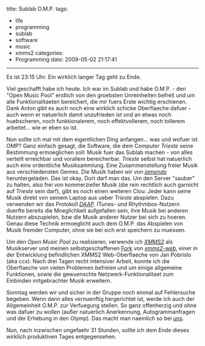 title: Sublab O.M.P.
tags:
  - life
  - programming
  - sublab
  - software
  - music
  - xmms2
categories:
  - Programming
date: 2009-05-02 21:17:41
---

Es ist 23:15 Uhr. Ein wirklich langer Tag geht zu Ende.

Viel geschafft habe ich heute. Ich war im Sublab und habe O.M.P. - den "Open Music Pool" endlich von den groebsten Unreinheiten befreit und um alle Funktionalitaeten bereichert, die mir fuers Erste wichtig erschienen. Dank Anton gibt es auch noch eine wirklich schicke Oberflaeche dafuer - auch wenn er natuerlich damit unzufrieden ist und an etwas noch huebscheren, noch funktionalerem, noch effektvollerem, noch tollerem arbeitet... wie er eben so ist.

Nun sollte ich mal mit dem eigentlichen Ding anfangen... was und wofuer ist OMP? Ganz einfach gesagt, die Software, die dem Computer _Trieste_ seine Bestimmung ermoeglichen soll: Musik fuer das Sublab machen - von alles verteilt erreichbar und vorallem bereicherbar. _Trieste_ selbst hat natuerlich auch eine ordentliche Musiksammlung. Eine Zusammenstellung freier Musik aus verschiedensten Genres. Die Musik haben wir von [_jamendo_](http://de.wikipedia.org/wiki/Digital_Audio_Access_Protocol) heruntergeladen. Das ist okay. Dort darf man das. Um den Server "sauber" zu halten, also frei von kommerzieller Musik (die rein rechtlich auch garnicht auf _Trieste_ sein darf), gibt es noch einen weiteren Clou: Jeder kann seine Musik direkt von seinem Laptop aus ueber _Trieste_ abspielen. Dazu verwenden wir das Protokoll _[DAAP](http://de.wikipedia.org/wiki/Digital_Audio_Access_Protocol)_. ITunes- und Rhythmbox-Nutzern duerfte bereits die Moeglichkeit aufgefallen sein, ihre Musik bei anderen Nutzern abszupielen, bzw die Musik anderer Nutzer bei sich zu hoeren. Genau diese Technik ermoeglicht auch dem O.M.P. das Abspielen von Musik fremder Computer, ohne sie bei sich erst speichern zu muessen.

Um den _Open Music Pool_ zu realisieren, verwende ich _[XMMS2](http://wiki.xmms2.xmms.se/wiki/Main_Page)_ als Musikserver und meinen selbstgeschaffenen [Fork](http://de.wikipedia.org/wiki/Abspaltung_%28Softwareentwicklung%29) von [_xmms2-web_](http://www.webprojekty.cz/ccx/trac/wiki/xmms2-web), einer in der Entwicklung befindlichen XMMS2 Web-Oberflaeche von Jan Pobrislo (aka ccx). Nach drei Tagen recht intensiver Arbeit, konnte ich die Oberflaeche von vielen Problemen befreien und um einige allgemeine Funktionen, sowie die gewuenschte Netzwerk-Funktionalitaet zum Einbinden mitgebrachter Musik erweitern.

Sonntag werden wir und sicher in der Gruppe noch einmal auf Fehlersuche begeben. Wenn dann alles vernuenftig hergerichtet ist, werde ich auch der Allgemeinheit O.M.P. zur Verfuegung stellen. So ganz offenherzig und ohne was dafuer zu wollen (außer natuerlich Anerkennung, Autogrammanfragen und der Erhebung in den Olymp). Das macht man naemlich so bei [uns](http://de.wikipedia.org/wiki/Open_Source).

Nun, nach inzwischen ungefaehr 31 Stunden, sollte ich dem Ende dieses wirklich produktiven Tages entgegensehen.
